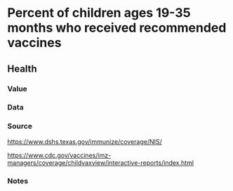 # Percent of children ages 19-35 months who received recommended vaccines

## Health

### Value

### Data

### Source

https://www.dshs.texas.gov/immunize/coverage/NIS/

https://www.cdc.gov/vaccines/imz-managers/coverage/childvaxview/interactive-reports/index.html

### Notes

